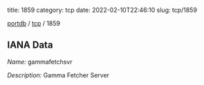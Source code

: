 title: 1859
category: tcp
date: 2022-02-10T22:46:10
slug: tcp/1859

[portdb](/) / [tcp](/category/tcp.html) / 1859


## IANA Data

_Name:_ gammafetchsvr

_Description:_ Gamma Fetcher Server

